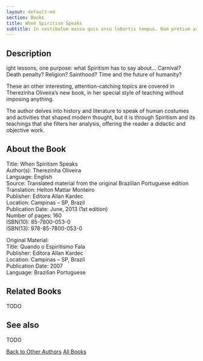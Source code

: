 ```yaml
---
layout: default-md
section: Books
title: When Spiritism Speaks
subtitle: In vestibulum massa quis arcu lobortis tempus. Nam pretium arcu in odio vulputate luctus.
---
```


## Description
ight lessons, one purpose: what Spiritism has to say about… Carnival? Death penalty? Religion? Sainthood? Time and the future of humanity?

These an other interesting, attention-catching topics are covered in Therezinha Oliveira’s new book, in her special style of teaching without imposing anything.

The author delves into history and literature to speak of human costumes and activities that shaped modern thought, but it is through Spiritism and its teachings that she filters her analysis, offering the reader a didactic and objective work.



## About the Book
Title: 	When Spiritism Speaks  
Author(s): 	Therezinha Oliveira  
Language: 	English  
Source: 	Translated material from the original Brazilian Portuguese edition  
Translation: 	Helton Mattar Monteiro  
Publisher: 	Editora Allan Kardec  
Location: 	Campinas – SP, Brazil  
Publication Date: 	June, 2013 (1st edition)  
Number of pages: 	160  
ISBN(10): 	85-7800-053-0  
ISBN(13): 	978-85-7800-053-0  
	  
Original Material:  
Title: 	Quando o Espiritismo Fala  
Publisher: 	Editora Allan Kardec  
Location: 	Campinas – SP, Brazil  
Publication Date: 	2007  
Language: 	Brazilian Portuguese  


## Related Books
TODO


## See also
TODO


<a href="/books/other-authors" class="button">Back to Other Authors</a>
<a href="/books" class="button">All Books</a>

